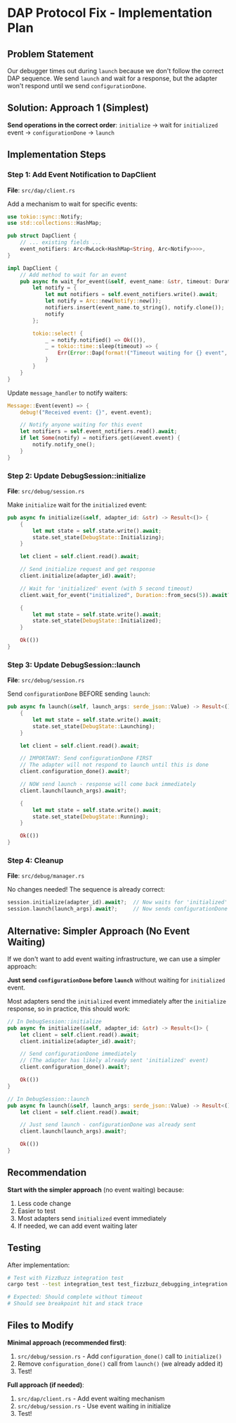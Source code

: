 # DAP Protocol Fix - Implementation Plan

## Problem Statement
Our debugger times out during `launch` because we don't follow the correct DAP sequence. We send `launch` and wait for a response, but the adapter won't respond until we send `configurationDone`.

## Solution: Approach 1 (Simplest)

**Send operations in the correct order**: `initialize` → wait for `initialized` event → `configurationDone` → `launch`

## Implementation Steps

### Step 1: Add Event Notification to DapClient

**File**: `src/dap/client.rs`

Add a mechanism to wait for specific events:

```rust
use tokio::sync::Notify;
use std::collections::HashMap;

pub struct DapClient {
    // ... existing fields ...
    event_notifiers: Arc<RwLock<HashMap<String, Arc<Notify>>>>,
}

impl DapClient {
    // Add method to wait for an event
    pub async fn wait_for_event(&self, event_name: &str, timeout: Duration) -> Result<()> {
        let notify = {
            let mut notifiers = self.event_notifiers.write().await;
            let notify = Arc::new(Notify::new());
            notifiers.insert(event_name.to_string(), notify.clone());
            notify
        };

        tokio::select! {
            _ = notify.notified() => Ok(()),
            _ = tokio::time::sleep(timeout) => {
                Err(Error::Dap(format!("Timeout waiting for {} event", event_name)))
            }
        }
    }
}
```

Update `message_handler` to notify waiters:

```rust
Message::Event(event) => {
    debug!("Received event: {}", event.event);

    // Notify anyone waiting for this event
    let notifiers = self.event_notifiers.read().await;
    if let Some(notify) = notifiers.get(&event.event) {
        notify.notify_one();
    }
}
```

### Step 2: Update DebugSession::initialize

**File**: `src/debug/session.rs`

Make `initialize` wait for the `initialized` event:

```rust
pub async fn initialize(&self, adapter_id: &str) -> Result<()> {
    {
        let mut state = self.state.write().await;
        state.set_state(DebugState::Initializing);
    }

    let client = self.client.read().await;

    // Send initialize request and get response
    client.initialize(adapter_id).await?;

    // Wait for 'initialized' event (with 5 second timeout)
    client.wait_for_event("initialized", Duration::from_secs(5)).await?;

    {
        let mut state = self.state.write().await;
        state.set_state(DebugState::Initialized);
    }

    Ok(())
}
```

### Step 3: Update DebugSession::launch

**File**: `src/debug/session.rs`

Send `configurationDone` BEFORE sending `launch`:

```rust
pub async fn launch(&self, launch_args: serde_json::Value) -> Result<()> {
    {
        let mut state = self.state.write().await;
        state.set_state(DebugState::Launching);
    }

    let client = self.client.read().await;

    // IMPORTANT: Send configurationDone FIRST
    // The adapter will not respond to launch until this is done
    client.configuration_done().await?;

    // NOW send launch - response will come back immediately
    client.launch(launch_args).await?;

    {
        let mut state = self.state.write().await;
        state.set_state(DebugState::Running);
    }

    Ok(())
}
```

### Step 4: Cleanup

**File**: `src/debug/manager.rs`

No changes needed! The sequence is already correct:
```rust
session.initialize(adapter_id).await?;  // Now waits for 'initialized' event
session.launch(launch_args).await?;     // Now sends configurationDone first
```

## Alternative: Simpler Approach (No Event Waiting)

If we don't want to add event waiting infrastructure, we can use a simpler approach:

**Just send `configurationDone` before `launch`** without waiting for `initialized` event.

Most adapters send the `initialized` event immediately after the `initialize` response, so in practice, this should work:

```rust
// In DebugSession::initialize
pub async fn initialize(&self, adapter_id: &str) -> Result<()> {
    let client = self.client.read().await;
    client.initialize(adapter_id).await?;

    // Send configurationDone immediately
    // (The adapter has likely already sent 'initialized' event)
    client.configuration_done().await?;

    Ok(())
}

// In DebugSession::launch
pub async fn launch(&self, launch_args: serde_json::Value) -> Result<()> {
    let client = self.client.read().await;

    // Just send launch - configurationDone was already sent
    client.launch(launch_args).await?;

    Ok(())
}
```

## Recommendation

**Start with the simpler approach** (no event waiting) because:
1. Less code change
2. Easier to test
3. Most adapters send `initialized` event immediately
4. If needed, we can add event waiting later

## Testing

After implementation:
```bash
# Test with FizzBuzz integration test
cargo test --test integration_test test_fizzbuzz_debugging_integration -- --ignored --nocapture

# Expected: Should complete without timeout
# Should see breakpoint hit and stack trace
```

## Files to Modify

**Minimal approach (recommended first)**:
1. `src/debug/session.rs` - Add `configuration_done()` call to `initialize()`
2. Remove `configuration_done()` call from `launch()` (we already added it)
3. Test!

**Full approach (if needed)**:
1. `src/dap/client.rs` - Add event waiting mechanism
2. `src/debug/session.rs` - Use event waiting in initialize
3. Test!

